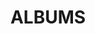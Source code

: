---
layout: album_gallery
resource: instagram
title: "ALBUMS"
description: "archive"
active: gallery
header-img: "img/gallery-bg.jpg"
images:
- image_path: /ndien.205/1/20250416_183259_489919379_18286509550247618_7473099413267703449_n.jpg
  gallery-folder: /gallery/ndien.205/1/
  gallery-name: 1
  gallery-date: May 2025
- image_path: /ndien.205/2/20240908_181333_458722263_487071294234222_7550796193885885616_n.jpg
  gallery-folder: /gallery/ndien.205/2/
  gallery-name: 2
  gallery-date: May 2025
- image_path: /ndien.205/bikini/20250428_234329_491895386_18287829151247618_2585028163712385466_n.jpg
  gallery-folder: /gallery/ndien.205/bikini/
  gallery-name: bikini
  gallery-date: May 2025
---